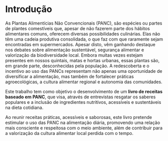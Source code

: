 # Introdução

As Plantas Alimentícias Não Convencionais (PANC), são espécies ou partes de plantes comestíveis que, apesar de não fazerem parte dos hábitos alimentares comuns, oferecem diversas possibilidades culinárias. Elas não têm uma cadeia produtiva consolidada, o que faz com que raramente sejam encontradas em supermercados. Apesar disto, vêm ganhando destaque nos debates sobre alimentação sustentável, segurança alimentar e valorização da biodiversidade local. Embora muitas vezes estejam presentes em nossos quintais, matas e hortas urbanas, essas plantas são, em grande parte, desconhecidas pela população. A redescoberta e o incentivo ao uso das PANCs representam não apenas uma oportunidade de diversificar a alimentação, mas também de fortalecer práticas agroecológicas, a cultura alimentar regional e autonomia das comunidades.

Este trabalho tem como objetivo o desenvolvimento de um **livro de receitas baseado em PANC**, que visa, através de entrevistas resgatar os saberes populares e a inclusão de ingredientes nutritivos, acessíveis e sustentáveis na dieta cotidiana.

Ao reunir receitas práticas, acessíveis e saborosas, este livro pretende estimular o uso das PANC na alimentação diária, promovendo uma relação mais consciente e respeitosa com o meio ambiente, além de contribuir para a valorização da cultura alimentar local perdida com o tempo.
